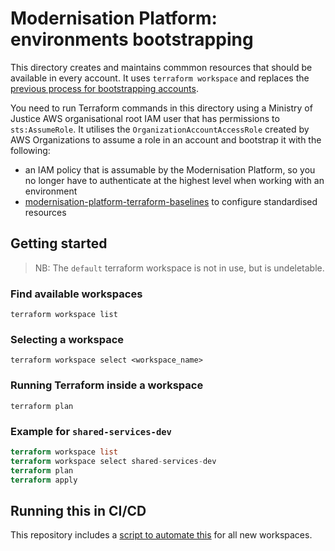 # Modernisation Platform: environments bootstrapping

This directory creates and maintains commmon resources that should be available in every account. It uses `terraform workspace` and replaces the [previous process for bootstrapping accounts](https://github.com/ministryofjustice/modernisation-platform/tree/5a8fd5c6/terraform/environments).

You need to run Terraform commands in this directory using a Ministry of Justice AWS organisational root IAM user that has permissions to `sts:AssumeRole`. It utilises the `OrganizationAccountAccessRole` created by AWS Organizations to assume a role in an account and bootstrap it with the following:

- an IAM policy that is assumable by the Modernisation Platform, so you no longer have to authenticate at the highest level when working with an environment
- [modernisation-platform-terraform-baselines](https://github.com/ministryofjustice/modernisation-platform-terraform-baselines) to configure standardised resources

## Getting started

> NB: The `default` terraform workspace is not in use, but is undeletable.

### Find available workspaces

`terraform workspace list`

### Selecting a workspace

`terraform workspace select <workspace_name>`

### Running Terraform inside a workspace

`terraform plan`

### Example for `shared-services-dev`

```terraform
terraform workspace list
terraform workspace select shared-services-dev
terraform plan
terraform apply
```

## Running this in CI/CD

This repository includes a [script to automate this](https://github.com/ministryofjustice/modernisation-platform/tree/main/scripts/create-accounts.sh) for all new workspaces.
